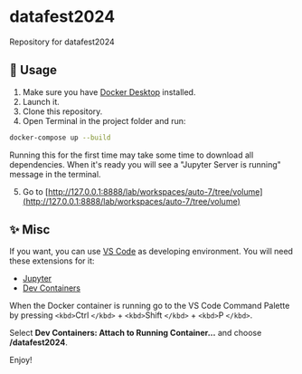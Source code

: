 # datafest2024

Repository for datafest2024

## 🚀 Usage

1. Make sure you have [Docker Desktop](https://www.docker.com/products/docker-desktop/) installed.
2. Launch it.
3. Clone this repository.
4. Open Terminal in the project folder and run:

```sh
docker-compose up --build
```

Running this for the first time may take some time to download all dependencies.
When it's ready you will see a "Jupyter Server is running" message in the terminal.

5. Go to [http://127.0.0.1:8888/lab/workspaces/auto-7/tree/volume](http://127.0.0.1:8888/lab/workspaces/auto-7/tree/volume)

## ✨ Misc

If you want, you can use [VS Code](https://code.visualstudio.com/) as developing environment.
You will need these extensions for it:

- [Jupyter](https://marketplace.visualstudio.com/items?itemName=ms-toolsai.jupyter)
- [Dev Containers](https://marketplace.visualstudio.com/items?itemName=ms-vscode-remote.remote-containers)

When the Docker container is running go to the VS Code Command Palette by pressing `<kbd>`Ctrl `</kbd>` + `<kbd>`Shift `</kbd>` + `<kbd>`P `</kbd>`.

Select __Dev Containers: Attach to Running Container...__ and choose __/datafest2024__.

Enjoy!
